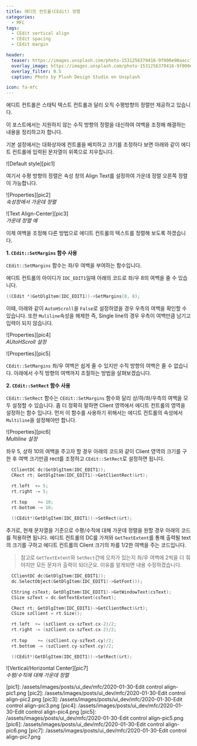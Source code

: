 ```yaml
---
title: 에디트 컨트롤(CEdit) 정렬
categories:
  - MFC
tags:
  - CEdit vertical align
  - CEdit spacing
  - CEdit margin

header:
  teaser: https://images.unsplash.com/photo-1531256379416-9f000e90aacc?ixlib=rb-1.2.1&ixid=eyJhcHBfaWQiOjEyMDd9&auto=format&fit=crop&w=256&q=40
  overlay_image: https://images.unsplash.com/photo-1531256379416-9f000e90aacc?ixlib=rb-1.2.1&ixid=eyJhcHBfaWQiOjEyMDd9&auto=format&fit=crop&w=1024&q=80
  overlay_filter: 0.5
  caption: Photo by Plush Design Studio on Unsplash

icon: fa-mfc
---
```


에디트 컨트롤은 스태틱 텍스트 컨트롤과 달리 오직 수평방향의 정렬만 제공하고 있습니다.

이 포스트에서는 지원하지 않는 수직 방향의 정렬을 대신하여 여백을 조정해 해결하는 내용을 정리하고자 합니다.

기본 설정에서는 대화상자에 컨트롤을 배치하고 크기를 조정하다 보면 아래와 같이 에디트 컨트롤에 입력된 문자열이 위쪽으로 치우칩니다.

![Default style][pic1]

여기서 수평 방향의 정렬은 속성 창의 Align Text를 설정하여 가운데 정렬 오른쪽 정렬이 가능합니다.

![Properties][pic2]  
_속성창에서 가운데 정렬_

![Text Align-Center][pic3]  
_가운데 정렬 예_

이제 여백을 조정해 다른 방법으로 에디트 컨트롤의 텍스트를 정렬해 보도록 하겠습니다.

**1. `CEdit::SetMargins` 함수 사용**

`CEdit::SetMargins` 함수는 좌/우 여백을 부여하는 함수입니다.

에디트 컨트롤의 아이디가 `IDC_EDIT1`일때 아래의 코드로 좌/우 8의 여백을 줄 수 있습니다.

```cpp
((CEdit *)GetDlgItem(IDC_EDIT1))->SetMargins(8, 8);
```

이때, 아래와 같이 `AutoHScroll`을 `False`로 설정하였을 경우 우측의 여백을 확인할 수 있습니다.
또한 `Muliline`속성을 해제한 즉, Single line의 경우 우측이 여백만큼 남기고 입력이 되지 않습니다.

![Properties][pic4]  
_AUtoHScroll 설정_

![Properties][pic5]

`CEdit::SetMargins` 좌/우 여백은 쉽게 줄 수 있지만 수직 방향의 여백은 줄 수 없습니다.
아래에서 수직 방향의 여백까지 조절하는 방법을 살펴보겠습니다.

  
**2. `CEdit::SetRect` 함수 사용**

`CEdit::SetRect` 함수는 `CEdit::SetMargins` 함수와 달리 상/하/좌/우측의 여백을 모두 설정할 수 있습니다.
좀 더 정확히 말하면 Client 영역에서 에디트 컨트롤의 영역을 설정하는 함수 입니다.
먼저 이 함수를 사용하기 위해서는 에디트 컨트롤의 속성에서 `Multiline`을 설정해야만 합니다.

![Properties][pic6]  
_Multiline 설정_

좌우 5, 상하 10의 여백을 주고자 할 경우 아래의 코드와 같이 Client 영역의 크기를 구한 후 여백 크기만큼 rect를 조정하고
`CEdit::SetRect`로 설정하면 됩니다.

```cpp
  CClientDC dc(GetDlgItem(IDC_EDIT1));  
  CRect rt; GetDlgItem(IDC_EDIT1)->GetClientRect(&rt);

  rt.left  += 5;
  rt.right -= 5;
  
  rt.top    += 10;
  rt.bottom -= 10;

  ((CEdit*)GetDlgItem(IDC_EDIT1))->SetRect(&rt);
```

추가로, 현재 문자열을 기준으로 수평/수직에 대해 가운데 정렬을 원할 경우 아래의 코드를 적용하면 됩니다.
에디트 컨트롤의 DC를 가져와 `GetTextExtent`를 통해 출력될 text의 크기를 구하고 에디트 컨트롤의 Client 크기의 차를 1/2한 여백을 주는 코드입니다.
> 참고로 `GetTextExtent`와 `SetRect`간에 오차가 있는지 좌/우 여백에 2씩을 더 줘야지만 모든 문자가 출력이 되더군요. 이유를 알게되면 내용 수정하겠습니다.

```cpp
  CClientDC dc(GetDlgItem(IDC_EDIT1));
  dc.SelectObject(GetDlgItem(IDC_EDIT1)->GetFont());

  CString csText; GetDlgItem(IDC_EDIT1)->GetWindowText(csText);
  CSize szText = dc.GetTextExtent(csText);

  CRect rt; GetDlgItem(IDC_EDIT1)->GetClientRect(&rt);
  CSize szClient = rt.Size();

  rt.left  += (szClient.cx-szText.cx-2)/2;
  rt.right -= (szClient.cx-szText.cx-2)/2;
  
  rt.top    += (szClient.cy-szText.cy)/2;
  rt.bottom -= (szClient.cy-szText.cy)/2;

  ((CEdit*)GetDlgItem(IDC_EDIT1))->SetRect(&rt);
```

![Vertical/Horizontal Center][pic7]  
_수평/수직에 대해 가운데 정렬_


[pic1]: /assets/images/posts/ui_dev/mfc/2020-01-30-Edit control align-pic1.png
[pic2]: /assets/images/posts/ui_dev/mfc/2020-01-30-Edit control align-pic2.png
[pic3]: /assets/images/posts/ui_dev/mfc/2020-01-30-Edit control align-pic3.png
[pic4]: /assets/images/posts/ui_dev/mfc/2020-01-30-Edit control align-pic4.png
[pic5]: /assets/images/posts/ui_dev/mfc/2020-01-30-Edit control align-pic5.png
[pic6]: /assets/images/posts/ui_dev/mfc/2020-01-30-Edit control align-pic6.png
[pic7]: /assets/images/posts/ui_dev/mfc/2020-01-30-Edit control align-pic7.png
